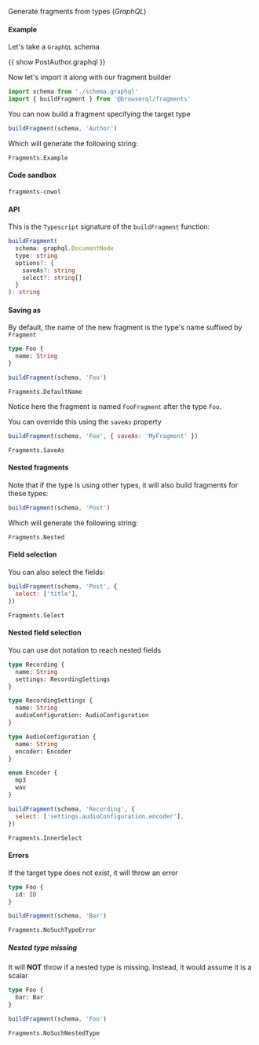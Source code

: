 Generate fragments from types (_GraphQL_)

#### Example

Let's take a `GraphQL` schema

{{ show PostAuthor.graphql }}

Now let's import it along with our fragment builder

```javascript
import schema from './schema.graphql'
import { buildFragment } from '@browserql/fragments'
```

You can now build a fragment specifying the target type

```javascript
buildFragment(schema, 'Author')
```

Which will generate the following string:

```snapshot2
Fragments.Example
```

#### Code sandbox

```sandbox
fragments-cnwol
```

#### API

This is the `Typescript` signature of the `buildFragment` function:

```typescript
buildFragment(
  schema: graphql.DocumentNode
  type: string
  options?: {
    saveAs?: string
    select?: string[]
  }
): string
```

#### Saving as

By default, the name of the new fragment is the type's name suffixed by `Fragment`

```graphql
type Foo {
  name: String
}
```

```javascript
buildFragment(schema, 'Foo')
```

```snapshot2
Fragments.DefaultName
```

Notice here the fragment is named `FooFragment` after the type `Foo`.

You can override this using the `saveAs` property

```javascript
buildFragment(schema, 'Foo', { saveAs: 'MyFragment' })
```

```snapshot2
Fragments.SaveAs
```

#### Nested fragments

Note that if the type is using other types, it will also build fragments for these types:

```javascript
buildFragment(schema, 'Post')
```

Which will generate the following string:

```snapshot2
Fragments.Nested
```

#### Field selection

You can also select the fields:

```javascript
buildFragment(schema, 'Post', {
  select: ['title'],
})
```

```snapshot2
Fragments.Select
```

#### Nested field selection

You can use dot notation to reach nested fields

```graphql
type Recording {
  name: String
  settings: RecordingSettings
}

type RecordingSettings {
  name: String
  audioConfiguration: AudioConfiguration
}

type AudioConfiguration {
  name: String
  encoder: Encoder
}

enum Encoder {
  mp3
  wav
}
```

```javascript
buildFragment(schema, 'Recording', {
  select: ['settings.audioConfiguration.encoder'],
})
```

```snapshot2
Fragments.InnerSelect
```

#### Errors

If the target type does not exist, it will throw an error

```graphql
type Foo {
  id: ID
}
```

```javascript
buildFragment(schema, 'Bar')
```

```snapshot2
Fragments.NoSuchTypeError
```

##### Nested type missing

It will **NOT** throw if a nested type is missing. Instead, it would assume it is a scalar

```graphql
type Foo {
  bar: Bar
}
```

```javascript
buildFragment(schema, 'Foo')
```

```snapshot2
Fragments.NoSuchNestedType
```
